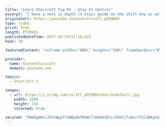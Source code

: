```yaml
---
title: "Learn Starcraft Tip #3 - Stay In Control"
excerpt: "I have a very in depth (4 mins) guide on the shift key as well here https://www.youtube.com/watch?v=7x9pHr544oY"
originalUrl: https://youtube.com/watch?v=iFl_pEE9WVU
type: video
price: Free
length: PT1M42S
publishedDateTime: 2017-10-24T21:18:42Z
heat: 50

featuredContent: "<iframe width=\"800\" height=\"500\" frameborder=\"0\" src=\"https://www.youtube.com/embed/iFl_pEE9WVU\" allow=\"accelerometer; autoplay; encrypted-media; gyroscope; picture-in-picture\" allowfullscreen></iframe>"

provider:
  name: WinterStarcraft
  domain: youtube.com

topics:
  - StarCraft 2

images:
  - url: https://i.ytimg.com/vi/iFl_pEE9WVU/maxresdefault.jpg
    width: 1280
    height: 720
    isCached: true

secured: "hNdGg6N+L767oWppffe0ByAmfM3WcliHUOASQlcz3hbT/TuAvrlF5l3DKyUe3ncjgFz8mHP5urQmM4XqDDYeAlvjrhpkaykrWuNQW/p2z4LJpR7GCK18wqAOLC62OC+dlYtpSSgfzgLU6Ek3pNBK95Ga6abh8zMb0b+2xGWQkJnR6zCKWCGSjywuAIsBSSCZHohrUGXviDyuXZEvXcp26JoZNRjrr0/bmEgIghGfwWL3EY8TpCVruhAifV7R80tB/mjf1BVb93Hlh2ShOtIFhnWpjINXr0Ri1scAg6iQP28QAh5UaUoxExQM/2ZXetSeIufwgxPQxjGS9OB6xgzVYeeWCe420/FY0HJjAMLiSWrBXRc+Mz4uq6pkJYaZrcXsRXYJZY00D+5UKbROwAp0EksYcIjjeq5PUD1n5vLSie4=;i6JyuJAkU8tctJxHJCQLHg=="
---
```


